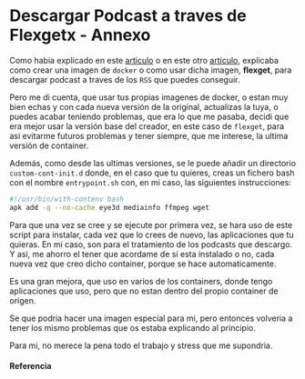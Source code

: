 # Descargar Podcast a traves de Flexgetx - Annexo

Como habia explicado en este [articulo](/2020-12-14-crear-imagen-docker) o en este otro [articulo](/2021-05-30-flexget-podcast), explicaba como crear una imagen de `docker` o como usar dicha imagen, **flexget**, para descargar podcast a traves de los `RSS` que puedes conseguir.

<!--more-->

Pero me di cuenta, que usar tus propias imagenes de docker, o estan muy bien echas y con cada nueva versión de la original, actualizas la tuya, o puedes acabar teniendo problemas, que era lo que me pasaba, decidi que era mejor usar la versión base del creador, en este caso de `flexget`, para asi evitarme futuros problemas y tener siempre, que me interese, la ultima versión de container.

Además, como desde las ultimas versiones, se le puede añadir un directorio `custom-cont-init.d` donde, en el caso que tu quieres, creas un fichero bash con el nombre `entrypoint.sh` con, en mi caso, las siguientes instrucciones:
```bash
#!/usr/bin/with-contenv bash
apk add -q --no-cache eye3d mediainfo ffmpeg wget
```
Para que una vez se cree y se ejecute por primera vez, se hara uso de este script para instalar, cada vez que lo crees de nuevo, las aplicaciones que tu quieras. En mi caso, son para el tratamiento de los podcasts que descargo. Y asi, me ahorro el tener que acordame de si esta instalado o no, cada nueva vez que creo dicho container, porque se hace automaticamente.

Es una gran mejora, que uso en varios de los containers, donde tengo aplicaciones que uso, pero que no estan dentro del propio container de origen.

Se que podria hacer una imagen especial para mi, pero entonces volveria a tener los mismo problemas que os estaba explicando al principio.

Para mi, no merece la pena todo el trabajo y stress que me supondria.
#### Referencia

